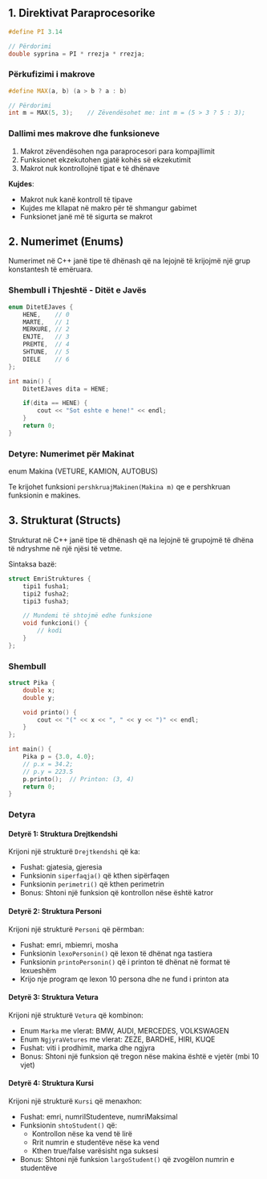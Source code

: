 ## 1. Direktivat Paraprocesorike

```cpp
#define PI 3.14

// Përdorimi
double syprina = PI * rrezja * rrezja;
```

### Përkufizimi i makrove

```cpp
#define MAX(a, b) (a > b ? a : b)

// Përdorimi
int m = MAX(5, 3);    // Zëvendësohet me: int m = (5 > 3 ? 5 : 3);
```

### Dallimi mes makrove dhe funksioneve

1. Makrot zëvendësohen nga paraprocesori para kompajllimit
2. Funksionet ekzekutohen gjatë kohës së ekzekutimit
3. Makrot nuk kontrollojnë tipat e të dhënave

**Kujdes**:

- Makrot nuk kanë kontroll të tipave
- Kujdes me kllapat në makro për të shmangur gabimet
- Funksionet janë më të sigurta se makrot

## 2. Numerimet (Enums)

Numerimet në C++ janë tipe të dhënash që na lejojnë të krijojmë një grup konstantesh të emëruara.

### Shembull i Thjeshtë - Ditët e Javës

```cpp
enum DitetEJaves {
    HENE,    // 0
    MARTE,   // 1
    MERKURE, // 2
    ENJTE,   // 3
    PREMTE,  // 4
    SHTUNE,  // 5
    DIELE    // 6
};

int main() {
    DitetEJaves dita = HENE;

    if(dita == HENE) {
        cout << "Sot eshte e hene!" << endl;
    }
    return 0;
}
```

### Detyre: Numerimet për Makinat

enum Makina (VETURE, KAMION, AUTOBUS)

Te krijohet funksioni `pershkruajMakinen(Makina m)` qe e pershkruan funksionin e makines.

## 3. Strukturat (Structs)

Strukturat në C++ janë tipe të dhënash që na lejojnë të grupojmë të dhëna të ndryshme në një njësi të vetme.

Sintaksa bazë:

```cpp
struct EmriStruktures {
    tipi1 fusha1;
    tipi2 fusha2;
    tipi3 fusha3;

    // Mundemi të shtojmë edhe funksione
    void funkcioni() {
        // kodi
    }
};
```

### Shembull

```cpp
struct Pika {
    double x;
    double y;

    void printo() {
        cout << "(" << x << ", " << y << ")" << endl;
    }
};

int main() {
    Pika p = {3.0, 4.0};
    // p.x = 34.2;
    // p.y = 223.5
    p.printo();  // Printon: (3, 4)
    return 0;
}
```

### Detyra

#### Detyrë 1: Struktura Drejtkendshi

Krijoni një strukturë `Drejtkendshi` që ka:

- Fushat: gjatesia, gjeresia
- Funksionin `siperfaqja()` që kthen sipërfaqen
- Funksionin `perimetri()` që kthen perimetrin
- Bonus: Shtoni një funksion që kontrollon nëse është katror

#### Detyrë 2: Struktura Personi

Krijoni një strukturë `Personi` që përmban:

- Fushat: emri, mbiemri, mosha
- Funksionin `lexoPersonin()` që lexon të dhënat nga tastiera
- Funksionin `printoPersonin()` që i printon të dhënat në format të lexueshëm
- Krijo nje program qe lexon 10 persona dhe ne fund i printon ata

#### Detyrë 3: Struktura Vetura

Krijoni një strukturë `Vetura` që kombinon:

- Enum `Marka` me vlerat: BMW, AUDI, MERCEDES, VOLKSWAGEN
- Enum `NgjyraVetures` me vlerat: ZEZE, BARDHE, HIRI, KUQE
- Fushat: viti i prodhimit, marka dhe ngjyra
- Bonus: Shtoni një funksion që tregon nëse makina është e vjetër (mbi 10 vjet)

#### Detyrë 4: Struktura Kursi

Krijoni një strukturë `Kursi` që menaxhon:

- Fushat: emri, numriIStudenteve, numriMaksimal
- Funksionin `shtoStudent()` që:
  - Kontrollon nëse ka vend të lirë
  - Rrit numrin e studentëve nëse ka vend
  - Kthen true/false varësisht nga suksesi
- Bonus: Shtoni një funksion `largoStudent()` që zvogëlon numrin e studentëve
